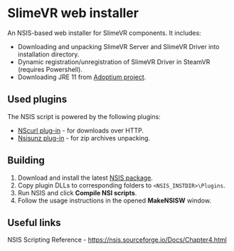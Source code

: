 # SlimeVR web installer

An NSIS-based web installer for SlimeVR components. It includes:

* Downloading and unpacking SlimeVR Server and SlimeVR Driver into installation directory.
* Dynamic registration/unregistration of SlimeVR Driver in SteamVR (requires Powershell).
* Downloading JRE 11 from [Adoptium project](https://adoptium.net/).

## Used plugins

The NSIS script is powered by the following plugins:

* [NScurl plug-in](https://nsis.sourceforge.io/NScurl_plug-in) - for downloads over HTTP.
* [Nsisunz plug-in](https://nsis.sourceforge.io/Nsisunz_plug-in) - for zip archives unpacking.

## Building

1. Download and install the latest [NSIS package](https://nsis.sourceforge.io/Download).
1. Copy plugin DLLs to corresponding folders to `<NSIS_INSTDIR>\Plugins`.
1. Run NSIS and click **Compile NSI scripts**.
1. Follow the usage instructions in the opened **MakeNSISW** window.

## Useful links

NSIS Scripting Reference - <https://nsis.sourceforge.io/Docs/Chapter4.html>
